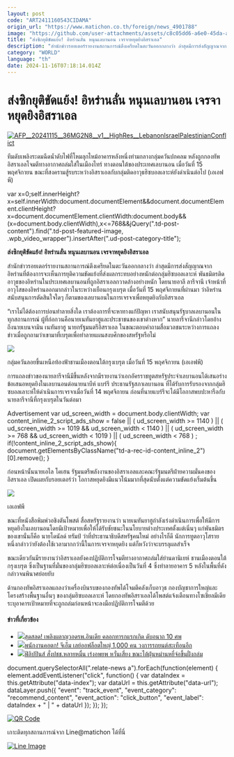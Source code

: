 ```yaml
---
layout: post
code: "ART2411160543CIDAMA"
origin_url: "https://www.matichon.co.th/foreign/news_4901788"
image: "https://github.com/user-attachments/assets/c8c05dd6-a6e0-45da-aa33-1cbe63d2f76a"
title: "ส่งซิกยุติขัดแย้ง! อิหร่านลั่น หนุนเลบานอน เจรจาหยุดยิงอิสราเอล"
description: "สำนักข่าวรอยเตอร์รายงานสถานการณ์ตึงเครียดในตะวันออกกลางว่า ล่าสุดมีการส่งสัญญาณจากอิหร่านที่ต้องการจะเห็นการยุติความขัดแย้งที่ส่งผลกระทบอย่างหนักต่อกลุ่มฮิซบอลเลาะห์ พันธมิตรติดอาวุธของอิหร่านในประเทศเลบานอนที่ถูกอิสราเอลกวาดล้างอย่างหนัก โดยนายอาลี ลารีจานี เจ้าหน้าที่อาวุโสของอิหร่านออกมากล่าวในระหว่างเยือนกรุงเบรุต เมื่อวันที่ 15 พฤศจิกายนที่ผ่านมาว่าอิหร่านสนับสนุนการตัดสินใจใดๆ ก็ตามของเลบานอนในการเจรจาเพื่อหยุดยิงกับอิสราเอล"
category: "WORLD"
language: "th"
date: 2024-11-16T07:18:14.014Z
---
```


# ส่งซิกยุติขัดแย้ง! อิหร่านลั่น หนุนเลบานอน เจรจาหยุดยิงอิสราเอล

[![](https://www.matichon.co.th/wp-content/uploads/2024/11/AFP__20241115__36MG2N8__v1__HighRes__LebanonIsraelPalestinianConflict.jpg "AFP__20241115__36MG2N8__v1__HighRes__LebanonIsraelPalestinianConflict")](https://www.matichon.co.th/wp-content/uploads/2024/11/AFP__20241115__36MG2N8__v1__HighRes__LebanonIsraelPalestinianConflict.jpg)

ทีมดับเพลิงระดมฉีดน้ำดับไฟที่โหมลุกไหม้อาคารหลังหนึ่งท่ามกลางกลุ่มควันปกคลม หลังถูกกองทัพอิสราเอลโจมตีทางอากาศถล่มใส่ในเมืองไทร์ ทางตอนใต้ของประเทศเลบานอน เมื่อวันที่ 15 พฤศจิกายน ขณะที่สงครามสู้รบระหว่างอิสราเอลกับกลุ่มติดอาวุธฮิซบอลเลาะห์ยังดำเนินต่อไป (เอเอฟพี)

var x=0;self.innerHeight?x=self.innerWidth:document.documentElement&&document.documentElement.clientHeight?x=document.documentElement.clientWidth:document.body&&(x=document.body.clientWidth),x<=768&&jQuery(".td-post-content").find(".td-post-featured-image, .wpb\_video\_wrapper").insertAfter(".ud-post-category-title");

**ส่งซิกยุติขัดแย้ง! อิหร่านลั่น หนุนเลบานอน เจรจาหยุดยิงอิสราเอล**

สำนักข่าวรอยเตอร์รายงานสถานการณ์ตึงเครียดในตะวันออกกลางว่า ล่าสุดมีการส่งสัญญาณจากอิหร่านที่ต้องการจะเห็นการยุติความขัดแย้งที่ส่งผลกระทบอย่างหนักต่อกลุ่มฮิซบอลเลาะห์ พันธมิตรติดอาวุธของอิหร่านในประเทศเลบานอนที่ถูกอิสราเอลกวาดล้างอย่างหนัก โดยนายอาลี ลารีจานี เจ้าหน้าที่อาวุโสของอิหร่านออกมากล่าวในระหว่างเยือนกรุงเบรุต เมื่อวันที่ 15 พฤศจิกายนที่ผ่านมา ว่าอิหร่านสนับสนุนการตัดสินใจใดๆ ก็ตามของเลบานอนในการเจรจาเพื่อหยุดยิงกับอิสราเอล

“เราไม่ได้ต้องการบ่อนทำลายสิ่งใด เราต้องการที่จะหาทางแก้ปัญหา เราสนับสนุนรัฐบาลเลบานอนในทุกสถานการณ์ ผู้ที่ก่อกวนคือนายเนทันยาฮูและประชาชนของเขาต่างหาก” นายลารีจานีกล่าวโดยอ้างถึงนายเบนจามิน เนทันยาฮู นายกรัฐมนตรีอิสราเอล ในขณะตอบคำถามสื่อมวลชนระหว่างการแถลงข่าวเมื่อถูกถามว่าเขามาที่เบรุตเพื่อทำลายแผนสงบศึกของสหรัฐหรือไม่

![](https://www.matichon.co.th/wp-content/uploads/2024/11/AFP__20241115__36ML7YV__v1__HighRes__LebanonIsraelPalestinianConflict.jpg)

กลุ่มควันลอยขึ้นเหนือท้องฟ้าชานเมืองตอนใต้กรุงเบรุต เมื่อวันที่ 15 พฤศจิกายน (เอเอฟพี)

การแถลงข่าวของนายลารีจานีมีขึ้นหลังจากมีรายงานว่าเอกอัครราชทูตสหรัฐประจำเลบานอนได้เสนอร่างข้อเสนอหยุดยิงในเลบานอนต่อนายนาบีห์ แบร์รี ประธานรัฐสภาเลบานอน ที่ได้รับการรับรองจากกลุ่มฮิซบอลเลาะห์ให้ดำเนินการเจรจาเมื่อวันที่ 14 พฤศจิกายน ก่อนที่นายแบร์รีจะได้มีโอกาสพบปะหารือกับนายลารีจานีที่กรุงเบรุตในวันต่อมา

Advertisement var ud\_screen\_width = document.body.clientWidth; var content\_inline\_2\_script\_ads\_show = false || ( ud\_screen\_width >= 1140 ) || ( ud\_screen\_width >= 1019 && ud\_screen\_width < 1140 ) || ( ud\_screen\_width >= 768 && ud\_screen\_width < 1019 ) || ( ud\_screen\_width < 768 ) ; if(!content\_inline\_2\_script\_ads\_show){ document.getElementsByClassName("td-a-rec-id-content\_inline\_2")\[0\].remove(); }

ก่อนหน้านั้นนายเอไล โคเฮน รัฐมนตรีพลังงานของอิสราเอลและคณะรัฐมนตรีฝ่ายความมั่นคงของอิสราเอล เปิดเผยกับรอยเตอร์ว่า โอกาสหยุดยิงมีแนวโน้มมากที่สุดนับตั้งแต่ความขัดแย้งเริ่มต้นขึ้น

![](https://www.matichon.co.th/wp-content/uploads/2024/11/AFP__20241115__36MF6EU__v1__HighRes__LebanonIsraelPalestinianConflict.jpg)

เอเอฟพี

ขณะที่หนังสือพิมพ์วอชิงตันโพสต์ สื่อสหรัฐรายงานว่า นายเนทันยาฮูกำลังเร่งดำเนินการเพื่อให้มีการหยุดยิงในเลบานอนโดยมีเป้าหมายเพื่อให้ได้รับชัยชนะในนโยบายต่างประเทศตั้งแต่เนิ่นๆ แก่พันธมิตรของเขานั่นก็คือ นายโดนัลด์ ทรัมป์ ว่าที่ประธานาธิบดีสหรัฐคนใหม่ อย่างไรก็ดี นักการทูตอาวุโสรายหนึ่งกล่าวว่ายังต้องใช้เวลามากกว่านี้ในการเจรจาหยุดยิง แต่ก็หวังว่าจะบรรลุผลสำเร็จ

ขณะเดียวกันมีรายงานว่าอิสราเอลยังคงปฏิบัติการโจมตีทางอากาศถล่มใส่ย่านดานิเยห์ ชานเมืองตอนใต้กรุงเบรุต ซึ่งเป็นฐานที่มั่นของกลุ่มฮิซบอลเลาะห์ต่อเนื่องเป็นวันที่ 4 ซึ่งทำลายอาคาร 5 หลังในพื้นที่ดังกล่าวจนพินาศย่อยยับ

ด้านกองทัพอิสราเอลแถลงว่าเครื่องบินรบของกองทัพได้โจมตีคลังเก็บอาวุธ กองบัญชาการใหญ่และโครงสร้างพื้นฐานอื่นๆ ของกลุ่มฮิซบอลเลาะห์ โดยกองทัพอิสราเอลได้โพสต์แจ้งเตือนทางโซเชียลมีเดียระบุอาคารเป้าหมายที่จะถูกถล่มก่อนหน้าจะลงมือปฏิบัติการโจมตีด้วย

#### ข่าวที่เกี่ยวข้อง

*   [![](https://www.matichon.co.th/wp-content/uploads/2024/11/tds_30.png)สุดสลด! เพลิงผลาญวอดรพ.อินเดีย คลอกทารกแรกเกิด ดับอนาถ 10 ศพ](https://www.matichon.co.th/foreign/news_4901605)
*   [![](https://www.matichon.co.th/wp-content/uploads/2024/11/7240255.jpg)พนักงานคอตก! จีเอ็ม เลย์ออฟล็อตใหญ่ 1,000 คน วงการรถยนต์สะเทือนอีก](https://www.matichon.co.th/foreign/news_4901584)
*   [![](https://www.matichon.co.th/wp-content/uploads/2024/11/AFP__20241115__36MJ4GW__v1__HighRes__PhilippinesWeatherTyphoon.jpg)ฟิลิปปินส์ สั่งปชช.หลายหมื่น เร่งอพยพ หวั่นเสี่ยง ขณะไต้ฝุ่นหม่านหยี่จ่อขึ้นฝั่งถล่ม](https://www.matichon.co.th/foreign/news_4901539)

document.querySelectorAll(".relate-news a").forEach(function(element) { element.addEventListener("click", function() { var dataIndex = this.getAttribute("data-index"); var dataUrl = this.getAttribute("data-url"); dataLayer.push({ "event": "track\_event", "event\_category": "recommend\_content", "event\_action": "click\_button", "event\_label": dataIndex + " | " + dataUrl }); }); });

[![QR Code](https://www.matichon.co.th/wp-content/uploads/2023/07/wob1371z.jpg)](https://lin.ee/ht0nDxX)

เกาะติดทุกสถานการณ์จาก Line@matichon ได้ที่นี่

[![Line Image](https://www.matichon.co.th/wp-content/uploads/2023/07/th.png)](https://lin.ee/ht0nDxX)